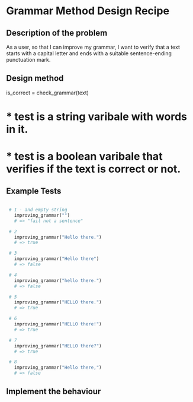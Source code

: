 # Grammar Method Design Recipe


## Description of the problem

As a user, so that I can improve my grammar,
I want to verify that a text starts with a capital letter and ends with a suitable sentence-ending punctuation mark.

## Design method

is_correct = check_grammar(text)

# * test is a string varibale with words in it.
# * test is a boolean varibale that verifies if the text is correct or not.


## Example Tests
 ```ruby

  # 1 - and empty string
    improving_grammar("")
    # => "fail not a sentence"

  # 2 
    improving_grammar("Hello there.")
    # => true

  # 3 
    improving_grammar("Hello there")
    # => false

  # 4  
    improving_grammar("hello there.")
    # => false

  # 5
    improving_grammar("HELLO there.")
    # => true

  # 6
    improving_grammar("HELLO there!")
    # => true

  # 7
    improving_grammar("HELLO there?")
    # => true

  # 8
    improving_grammar("Hello there,")
    # => false

 ```


## Implement the behaviour